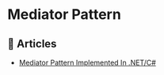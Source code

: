 # Mediator Pattern

## 📕 Articles
- [Mediator Pattern Implemented In .NET/C#](https://dasith.me/2019/01/07/mediator-pattern-implemented-in-net/)